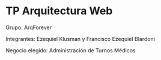 # TP Arquitectura Web

Grupo: ArqForever

Integrantes: Ezequiel Klusman y Francisco Ezequiel Blardoni

Negocio elegido: Administración de Turnos Médicos
